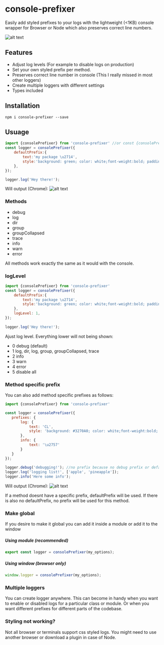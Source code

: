 # console-prefixer
Easily add styled prefixes to your logs with the lightweight (<1KB) console wrapper for Browser or Node which also preserves correct line numbers. 

![alt text](https://i.ibb.co/T1fy5X3/download.png)

## Features
* Adjust log levels (For example to disable logs on production)
* Set your own styled prefix per method.
* Preserves correct line number in console (This I really missed in most other loggers)
* Create multiple loggers with different settings 
* Types included

## Installation
```
npm i console-prefixer --save
```

## Usuage
```javascript
import {consolePrefixer} from 'console-prefixer' //or const {consolePrefixer} = require('console-prefixer')
const logger = consolePrefixer({
    defaultPrefix:{
        text:'my package \u2714',
        style:'background: green; color: white;font-weight:bold; padding:2px; border-radius:2px;'
    },
});

logger.log('Hey there!');
```

Will output (Chrome):
![alt text](https://i.ibb.co/LN8FxhW/Screenshot-7.png)

### Methods
 * debug
 * log
 * dir
 * group
 * groupCollapsed
 * trace
 * info
 * warn
 * error
 
All methods work exactly the same as it would with the console.
   
### logLevel

```javascript
import {consolePrefixer} from 'console-prefixer'
const logger = consolePrefixer({
    defaultPrefix:{
        text:'my package \u2714',
        style:'background: green; color: white;font-weight:bold; padding:2px; border-radius:2px;'
    },
    logLevel: 1,
});
   
logger.log('Hey there!');
```
Ajust log level. Everything lower will not being shown:
 * 0 debug (default)
 * 1 log, dir, log, group, groupCollapsed, trace
 * 2 info
 * 3 warn
 * 4 error
 * 5 disable all
 
 ### Method specific prefix
 You can also add method specific prefixes as follows:
 ```javascript
import {consolePrefixer} from 'console-prefixer'

const logger = consolePrefixer({
    prefixes: {
        log: {
            text: 'CL',
            style: 'background: #3270A0; color: white;font-weight:bold; padding:2px; border-radius:20px; border: 1px solid white;'
        },
        info: {
            text: '\u2757'
        }
    }
});
   
logger.debug('debugging!'); //no prefix because no debug prefix or defaultPrefix is set
logger.log('logging list!', ['apple', 'pineapple']);
logger.info('Here some info');
```

Will output (Chrome):
![alt text](https://i.ibb.co/wQJbGjW/Screenshot-6.png)

If a method doesnt have a specific prefix, defaultPrefix will be used. If there is also no defaultPrefix, no prefix will be used for this method.
 
### Make global
If you desire to make it global you can add it inside a module or add it to the window

##### Using module (recommended)
```javascript
export const logger = consolePrefixer(my_options);
```

##### Using window (browser only)

```javascript
window.logger = consolePrefixer(my_options);
```

### Multiple loggers
You can create logger anywhere.
This can become in handy when you want to enable or disabled logs for a particular class or module.
Or when you want different prefixes for different parts of the codebase.

### Styling not working?
Not all browser or terminals support css styled logs. You might need to use another browser or download a plugin in case of Node. 




